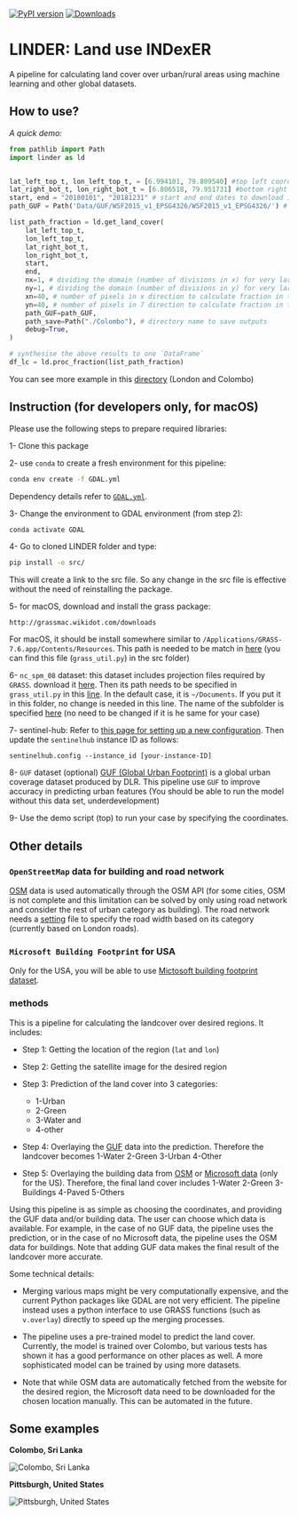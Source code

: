 [![PyPI version](https://badge.fury.io/py/linder.svg)](https://badge.fury.io/py/linder)
[![Downloads](https://pepy.tech/badge/linder)](https://pepy.tech/project/linder)

# LINDER: Land use INDexER

A pipeline for calculating land cover over urban/rural areas using machine learning and other global datasets.

## How to use?

*A quick demo:*

```python
from pathlib import Path
import linder as ld


lat_left_top_t, lon_left_top_t, = [6.994101, 79.809540] #top left coordinates
lat_right_bot_t, lon_right_bot_t = [6.806518, 79.951731] #bottom right coordinates
start, end = "20180101", "20181231" # start and end dates to download images
path_GUF = Path('Data/GUF/WSF2015_v1_EPSG4326/WSF2015_v1_EPSG4326/') # GUF data path

list_path_fraction = ld.get_land_cover(
    lat_left_top_t,
    lon_left_top_t,
    lat_right_bot_t,
    lon_right_bot_t,
    start,
    end,
    nx=1, # dividing the domain (number of divisions in x) for very large domains
    ny=1, # dividing the domain (number of divisions in y) for very large domains
    xn=40, # number of pixels in x direction to calculate fraction in the last step
    yn=40, # number of pixels in 7 direction to calculate fraction in the last step
    path_GUF=path_GUF,
    path_save=Path("./Colombo"), # directory name to save outputs
    debug=True,
)

# synthesise the above results to one `DataFrame`
df_lc = ld.proc_fraction(list_path_fraction)

```
You can see more example in this [directory](https://github.com/hamidrezaomidvar/LINDER/tree/master/misc) (London and Colombo)

## Instruction (for developers only, for macOS)
Please use the following steps to prepare required libraries:

1- Clone this package

2- use `conda` to create a fresh environment for this pipeline:
```zsh
conda env create -f GDAL.yml
```

Dependency details refer to [`GDAL.yml`](./GDAL.yml).

3- Change the environment to GDAL environment (from step 2):
```zsh
conda activate GDAL
```

4- Go to cloned LINDER folder and type:

```zsh
pip install -e src/
```
This will create a link to the src file. So any change in the src file is effective without the need of reinstalling the package.

5- for macOS, download and install the grass package:
```
http://grassmac.wikidot.com/downloads
```
For macOS, it should be install somewhere similar to `/Applications/GRASS-7.6.app/Contents/Resources`. This path is needed to be match in [here](https://github.com/hamidrezaomidvar/LINDER/blob/7a2d4c6783bc780903f33181a45491d6c9e508ae/src/linder/grass_util.py#L18) (you can find this file (`grass_util.py`) in the src folder)

6- `nc_spm_08` dataset: this dataset includes projection files required by `GRASS`.
download it [here](https://grassbook.org/datasets/datasets-3rd-edition/). Then its path needs to be specified in `grass_util.py` in this [line](https://github.com/hamidrezaomidvar/LINDER/blob/7a2d4c6783bc780903f33181a45491d6c9e508ae/src/linder/grass_util.py#L15). In the default case, it is `~/Documents`. If you put it in this folder, no change is needed in this line. The name of the subfolder is specified [here](https://github.com/hamidrezaomidvar/LINDER/blob/7a2d4c6783bc780903f33181a45491d6c9e508ae/src/linder/grass_util.py#L16) (no need to be changed if it is he same for your case)


7- sentinel-hub: Refer to [this page for setting up a new configuration](https://eo-learn.readthedocs.io/en/latest/examples/land-cover-map/SI_LULC_pipeline.html#Requirements).
Then update the `sentinelhub` instance ID as follows:
```
sentinelhub.config --instance_id [your-instance-ID]
```

8- `GUF` dataset (optional) [GUF (Global Urban Footprint)](https://www.dlr.de/eoc/en/desktopdefault.aspx/tabid-9628/16557_read-40454/) is a global urban coverage dataset produced by DLR.
This pipeline use `GUF` to improve accuracy in predicting urban features (You should be able to run the model without this data set, underdevelopment)

9- Use the demo script (top) to run your case by specifying the coordinates.

## Other details


### `OpenStreetMap` data for building and road network
[OSM](https://www.openstreetmap.org/) data is used automatically through the OSM API (for some cities, OSM is not complete and this limitation can be solved by only using road network and consider the rest of urban category as building). The road network needs a [setting](https://github.com/hamidrezaomidvar/LINDER/blob/master/src/linder/road_width.json) file to specify the road width based on its category (currently based on London roads).

### `Microsoft Building Footprint` for USA
Only for the USA, you will be able to use [Mictosoft building footprint dataset](https://github.com/Microsoft/USBuildingFootprints).

### methods
This is a pipeline for calculating the landcover over desired regions. It includes:

- Step 1: Getting the location of the region (`lat` and `lon`)

- Step 2: Getting the satellite image for the desired region

- Step 3: Prediction of the land cover into 3 categories:
  - 1-Urban
  - 2-Green
  - 3-Water and
  - 4-other

- Step 4: Overlaying the [GUF](https://www.dlr.de/eoc/en/desktopdefault.aspx/tabid-9628/16557_read-40454/) data into the prediction. Therefore the landcover becomes 1-Water 2-Green 3-Urban 4-Other

- Step 5: Overlaying the building data from [OSM](https://osmbuildings.org/) or [Microsoft data](https://github.com/microsoft/USBuildingFootprints) (only for the US). Therefore, the final land cover includes 1-Water 2-Green 3-Buildings 4-Paved 5-Others

Using this pipeline is as simple as choosing the coordinates, and providing the GUF data and/or building data. The user can choose which data is available. For example, in the case of no GUF data, the pipeline uses the prediction, or in the case of no Microsoft data, the pipeline uses the OSM data for buildings. Note that adding GUF data makes the final result of the landcover more accurate.

Some technical details:

- Merging various maps might be very computationally expensive, and the current Python packages like GDAL are not very efficient.
  The pipeline instead uses a python interface to use GRASS functions (such as `v.overlay`) directly to speed up the merging processes.

- The pipeline uses a pre-trained model to predict the land cover.
  Currently, the model is trained over Colombo, but various tests has shown it has a good performance on other places as well.
  A more sophisticated model can be trained by using more datasets.

- Note that while OSM data are automatically fetched from the website for the desired region, the Microsoft data need to be downloaded for the chosen location manually. This can be automated in the future.


## Some examples

**Colombo, Sri Lanka**

![Colombo, Sri Lanka](https://github.com/hamidrezaomidvar/LINDER/raw/master/examples/Colombo.png)

**Pittsburgh, United States**

![Pittsburgh, United States](https://github.com/hamidrezaomidvar/LINDER/raw/master/examples/Pittsburgh.png)
